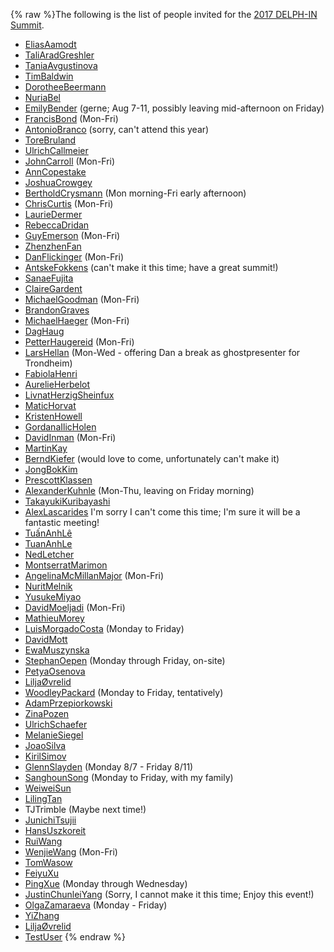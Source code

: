 {% raw %}The following is the list of people invited for the [2017 DELPH-IN
Summit](http://moin.delph-in.net/OsloTop).

- [EliasAamodt](/EliasAamodt)
- [TaliAradGreshler](../TaliAradGreshler)
- [TaniaAvgustinova](../TaniaAvgustinova)
- [TimBaldwin](../TimBaldwin)
- [DorotheeBeermann](/DorotheeBeermann)
- [NuriaBel](/NuriaBel)
- [EmilyBender](../EmilyBender) (gerne; Aug 7-11, possibly leaving
mid-afternoon on Friday)
- [FrancisBond](../FrancisBond) (Mon-Fri)
- [AntonioBranco](../AntonioBranco) (sorry, can't attend this year)
- [ToreBruland](/ToreBruland)
- [UlrichCallmeier](/UlrichCallmeier)
- [JohnCarroll](../JohnCarroll) (Mon-Fri)
- [AnnCopestake](../AnnCopestake)
- [JoshuaCrowgey](../JoshuaCrowgey)
- [BertholdCrysmann](../BertholdCrysmann) (Mon morning-Fri early
afternoon)
- [ChrisCurtis](../ChrisCurtis) (Mon-Fri)
- [LaurieDermer](/LaurieDermer)
- [RebeccaDridan](../RebeccaDridan)
- [GuyEmerson](../GuyEmerson) (Mon-Fri)
- [ZhenzhenFan](/ZhenzhenFan)
- [DanFlickinger](../DanFlickinger) (Mon-Fri)
- [AntskeFokkens](../AntskeFokkens) (can't make it this time; have a
great summit!)
- [SanaeFujita](/SanaeFujita)
- [ClaireGardent](/ClaireGardent)
- [MichaelGoodman](../MichaelGoodman) (Mon-Fri)
- [BrandonGraves](/BrandonGraves)
- [MichaelHaeger](/MichaelHaeger) (Mon-Fri)
- [DagHaug](/DagHaug)
- [PetterHaugereid](../PetterHaugereid) (Mon-Fri)
- [LarsHellan](/LarsHellan) (Mon-Wed - offering Dan a break as
ghostpresenter for Trondheim)
- [FabiolaHenri](/FabiolaHenri)
- [AurelieHerbelot](/AurelieHerbelot)
- [LivnatHerzigSheinfux](../LivnatHerzigSheinfux)
- [MaticHorvat](/MaticHorvat)
- [KristenHowell](/KristenHowell)
- [GordanaIlicHolen](/GordanaIlicHolen)
- [DavidInman](/DavidInman) (Mon-Fri)
- [MartinKay](/MartinKay)
- [BerndKiefer](../BerndKiefer) (would love to come, unfortunately can't
make it)
- [JongBokKim](../JongBokKim)
- [PrescottKlassen](/PrescottKlassen)
- [AlexanderKuhnle](/AlexanderKuhnle) (Mon-Thu, leaving on Friday
morning)
- [TakayukiKuribayashi](/TakayukiKuribayashi)
- [AlexLascarides](../AlexLascarides) I'm sorry I can't come this time;
I'm sure it will be a fantastic meeting!
- [TuấnAnhLê](/Tu%E1%BA%A5nAnhL%C3%AA)
- [TuanAnhLe](../TuanAnhLe)
- [NedLetcher](../NedLetcher)
- [MontserratMarimon](/MontserratMarimon)
- [AngelinaMcMillanMajor](/AngelinaMcMillanMajor) (Mon-Fri)
- [NuritMelnik](../NuritMelnik)
- [YusukeMiyao](/YusukeMiyao)
- [DavidMoeljadi](../DavidMoeljadi) (Mon-Fri)
- [MathieuMorey](/MathieuMorey)
- [LuisMorgadoCosta](../LuisMorgadoCosta) (Monday to Friday)
- [DavidMott](../DavidMott)
- [EwaMuszynska](/EwaMuszynska)
- [StephanOepen](../StephanOepen) (Monday through Friday, on-site)
- [PetyaOsenova](../PetyaOsenova)
- [LiljaØvrelid](/Lilja%C3%98vrelid)
- [WoodleyPackard](/WoodleyPackard) (Monday to Friday, tentatively)
- [AdamPrzepiorkowski](/AdamPrzepiorkowski)
- [ZinaPozen](../ZinaPozen)
- [UlrichSchaefer](../UlrichSchaefer)
- [MelanieSiegel](/MelanieSiegel)
- [JoaoSilva](../JoaoSilva)
- [KirilSimov](/KirilSimov)
- [GlennSlayden](../GlennSlayden) (Monday 8/7 - Friday 8/11)
- [SanghounSong](../SanghounSong) (Monday to Friday, with my family)
- [WeiweiSun](../WeiweiSun)
- [LilingTan](../LilingTan)
- TJTrimble (Maybe next time!)
- [JunichiTsujii](/JunichiTsujii)
- [HansUszkoreit](../HansUszkoreit)
- [RuiWang](/RuiWang)
- [WenjieWang](../WenjieWang) (Mon-Fri)
- [TomWasow](/TomWasow)
- [FeiyuXu](../FeiyuXu)
- [PingXue](/PingXue) (Monday through Wednesday)
- [JustinChunleiYang](../JustinChunleiYang) (Sorry, I cannot make it this
time; Enjoy this event!)
- [OlgaZamaraeva](../OlgaZamaraeva) (Monday - Friday)
- [YiZhang](../YiZhang)
- [LiljaØvrelid](/Lilja%C3%98vrelid)
- [TestUser](/TestUser)
<update date omitted for speed>{% endraw %}